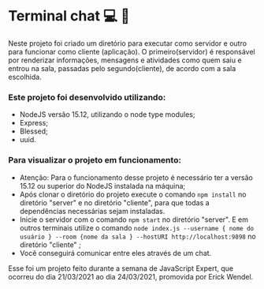 # Terminal chat  :computer: :speech_balloon:   

Neste projeto foi criado um diretório para executar como servidor e outro para funcionar como cliente (aplicação). O primeiro(servidor) é responsável por renderizar informações, mensagens e atividades como quem saiu e entrou na sala, passadas pelo segundo(cliente), de acordo com a sala escolhida.

### Este projeto foi desenvolvido utilizando:

- NodeJS versão 15.12, utilizando o node type modules;
- Express;
- Blessed;
- uuid.

### Para visualizar o projeto em funcionamento:

- Atenção: Para o funcionamento desse projeto é necessário ter a versão 15.12 ou superior do NodeJS instalada na máquina;
- Após clonar o diretório do projeto execute o comando `npm install`  no diretório "server" e  no diretório "cliente", para que todas a dependências necessárias sejam instaladas.
- Inicie o servidor com o comando `npm start`  no diretório "server". E em outros terminais utilize o comando  `node index.js --username { nome do usuário } --room {nome da sala } --hostURI http://localhost:9898`  no diretório "cliente" ;
- Você conseguirá comunicar entre eles através de um chat. 

Esse foi um projeto feito durante a semana de JavaScript Expert, que ocorreu do dia 21/03/2021 ao dia 24/03/2021,  promovida por Erick Wendel.
